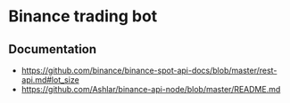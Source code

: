 # Binance trading bot

## Documentation

- https://github.com/binance/binance-spot-api-docs/blob/master/rest-api.md#lot_size
- https://github.com/Ashlar/binance-api-node/blob/master/README.md
